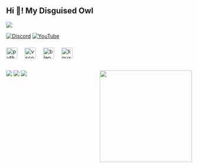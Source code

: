 
<h2 align="left">Hi 👋! My Disguised Owl</h2>

<div align="Left">
  <img src="https://visitor-badge.laobi.icu/badge?page_id=DisguisedOwI.DisguisedOwI&"  />
</div>

[![Discord](https://img.shields.io/badge/Discord-%237289DA.svg?logo=discord&logoColor=white)](https://discord.gg/disguised.owl) [![YouTube](https://img.shields.io/badge/YouTube-%23FF0000.svg?logo=YouTube&logoColor=white)](https://youtube.com/@DisguisedOwl) 


###

<div align="left">
  <img src="https://cdn.jsdelivr.net/gh/devicons/devicon/icons/python/python-original.svg" height="30" alt="python logo"  />
  <img width="12" />
  <img src="https://skillicons.dev/icons?i=vscode" height="30" alt="vscode logo"  />
  <img width="12" />
  <img src="https://cdn.jsdelivr.net/gh/devicons/devicon/icons/blender/blender-original.svg" height="30" alt="blender logo"  />
  <img width="12" />
  <img src="https://cdn.jsdelivr.net/gh/devicons/devicon/icons/linux/linux-original.svg" height="30" alt="linux logo"  />
</div>

##

<img align="right" height="250" width="250" src="https://github.com/user-attachments/assets/9e9bc27f-5829-4287-8579-a8c9cec652d5"/>

![](https://github-readme-stats.vercel.app/api?username=DisguisedOwI&theme=catppuccin_mocha&hide_border=false&include_all_commits=false&count_private=false)
![](https://github-readme-streak-stats.herokuapp.com/?user=DisguisedOwI&theme=catppuccin_mocha&hide_border=false)
![](https://github-readme-stats.vercel.app/api/top-langs/?username=DisguisedOwI&theme=catppuccin_mocha&hide_border=false&include_all_commits=false&count_private=false&layout=compact)
